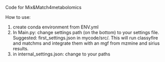 Code for Mix&Match4metabolomics

How to use:
1) create conda environment from ENV.yml
2) In Main.py: change settings path (on the bottom) to your settings file.
  Suggested: first_settings.json in mycode/src/. This will run classyfire and matchms and integrate them with an mgf from mzmine and sirius results.
4) in internal_settings.json: change to your paths
